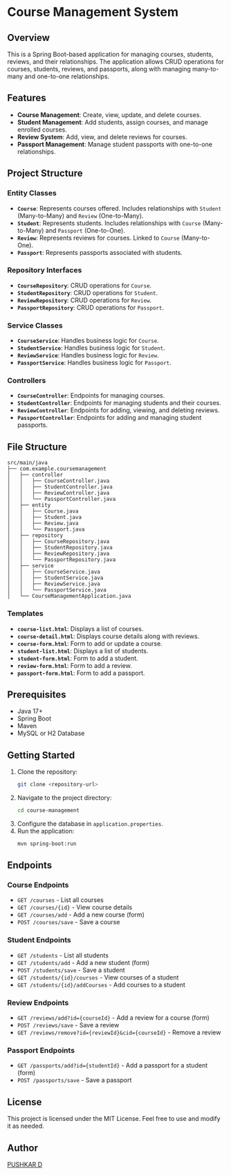 # Course Management System

## Overview
This is a Spring Boot-based application for managing courses, students, reviews, and their relationships. The application allows CRUD operations for courses, students, reviews, and passports, along with managing many-to-many and one-to-one relationships.

## Features
- **Course Management**: Create, view, update, and delete courses.
- **Student Management**: Add students, assign courses, and manage enrolled courses.
- **Review System**: Add, view, and delete reviews for courses.
- **Passport Management**: Manage student passports with one-to-one relationships.

## Project Structure
### Entity Classes
- **`Course`**: Represents courses offered. Includes relationships with `Student` (Many-to-Many) and `Review` (One-to-Many).
- **`Student`**: Represents students. Includes relationships with `Course` (Many-to-Many) and `Passport` (One-to-One).
- **`Review`**: Represents reviews for courses. Linked to `Course` (Many-to-One).
- **`Passport`**: Represents passports associated with students.

### Repository Interfaces
- **`CourseRepository`**: CRUD operations for `Course`.
- **`StudentRepository`**: CRUD operations for `Student`.
- **`ReviewRepository`**: CRUD operations for `Review`.
- **`PassportRepository`**: CRUD operations for `Passport`.

### Service Classes
- **`CourseService`**: Handles business logic for `Course`.
- **`StudentService`**: Handles business logic for `Student`.
- **`ReviewService`**: Handles business logic for `Review`.
- **`PassportService`**: Handles business logic for `Passport`.

### Controllers
- **`CourseController`**: Endpoints for managing courses.
- **`StudentController`**: Endpoints for managing students and their courses.
- **`ReviewController`**: Endpoints for adding, viewing, and deleting reviews.
- **`PassportController`**: Endpoints for adding and managing student passports.

## File Structure
```
src/main/java
├── com.example.coursemanagement
│   ├── controller
│   │   ├── CourseController.java
│   │   ├── StudentController.java
│   │   ├── ReviewController.java
│   │   └── PassportController.java
│   ├── entity
│   │   ├── Course.java
│   │   ├── Student.java
│   │   ├── Review.java
│   │   └── Passport.java
│   ├── repository
│   │   ├── CourseRepository.java
│   │   ├── StudentRepository.java
│   │   ├── ReviewRepository.java
│   │   └── PassportRepository.java
│   ├── service
│   │   ├── CourseService.java
│   │   ├── StudentService.java
│   │   ├── ReviewService.java
│   │   └── PassportService.java
│   └── CourseManagementApplication.java
```

### Templates
- **`course-list.html`**: Displays a list of courses.
- **`course-detail.html`**: Displays course details along with reviews.
- **`course-form.html`**: Form to add or update a course.
- **`student-list.html`**: Displays a list of students.
- **`student-form.html`**: Form to add a student.
- **`review-form.html`**: Form to add a review.
- **`passport-form.html`**: Form to add a passport.

## Prerequisites
- Java 17+
- Spring Boot
- Maven
- MySQL or H2 Database

## Getting Started
1. Clone the repository:
   ```bash
   git clone <repository-url>
   ```
2. Navigate to the project directory:
   ```bash
   cd course-management
   ```
3. Configure the database in `application.properties`.
4. Run the application:
   ```bash
   mvn spring-boot:run
   ```

## Endpoints
### Course Endpoints
- `GET /courses` - List all courses
- `GET /courses/{id}` - View course details
- `GET /courses/add` - Add a new course (form)
- `POST /courses/save` - Save a course

### Student Endpoints
- `GET /students` - List all students
- `GET /students/add` - Add a new student (form)
- `POST /students/save` - Save a student
- `GET /students/{id}/courses` - View courses of a student
- `GET /students/{id}/addCourses` - Add courses to a student

### Review Endpoints
- `GET /reviews/add?id={courseId}` - Add a review for a course (form)
- `POST /reviews/save` - Save a review
- `GET /reviews/remove?id={reviewId}&cid={courseId}` - Remove a review

### Passport Endpoints
- `GET /passports/add?id={studentId}` - Add a passport for a student (form)
- `POST /passports/save` - Save a passport

## License
This project is licensed under the MIT License. Feel free to use and modify it as needed.

## Author
[PUSHKAR D](https://github.com/pushkar666)
